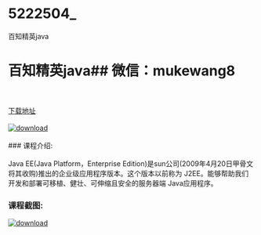 # 5222504_
百知精英java
# 百知精英java## 微信：mukewang8
<br/></br>[下载地址](http://www.36tz.cn/article/5222504 "下载地址")
<br/></br>[![download](http://36tz.cn/muke_img/2022_01_1-41-300x155.png "下载地址")](http://www.36tz.cn/article/5222504 "下载地址")
<br/></br>### 课程介绍:<br/></br>Java EE(Java Platform，Enterprise Edition)是sun公司(2009年4月20日甲骨文将其收购)推出的企业级应用程序版本。这个版本以前称为 J2EE。能够帮助我们开发和部署可移植、健壮、可伸缩且安全的服务器端 Java应用程序。

### 课程截图:
[![download](http://36tz.cn/muke_img/2022_01_2-43.png "下载地址")](http://www.36tz.cn/article/5222504 "下载地址")
